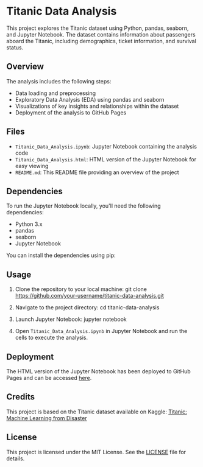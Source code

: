 # Titanic Data Analysis

This project explores the Titanic dataset using Python, pandas, seaborn, and Jupyter Notebook. The dataset contains information about passengers aboard the Titanic, including demographics, ticket information, and survival status.

## Overview

The analysis includes the following steps:
- Data loading and preprocessing
- Exploratory Data Analysis (EDA) using pandas and seaborn
- Visualizations of key insights and relationships within the dataset
- Deployment of the analysis to GitHub Pages

## Files

- `Titanic_Data_Analysis.ipynb`: Jupyter Notebook containing the analysis code
- `Titanic_Data_Analysis.html`: HTML version of the Jupyter Notebook for easy viewing
- `README.md`: This README file providing an overview of the project

## Dependencies

To run the Jupyter Notebook locally, you'll need the following dependencies:
- Python 3.x
- pandas
- seaborn
- Jupyter Notebook

You can install the dependencies using pip:


## Usage

1. Clone the repository to your local machine:
git clone https://github.com/your-username/titanic-data-analysis.git


2. Navigate to the project directory:
cd titanic-data-analysis


3. Launch Jupyter Notebook:
jupyter notebook


4. Open `Titanic_Data_Analysis.ipynb` in Jupyter Notebook and run the cells to execute the analysis.

## Deployment

The HTML version of the Jupyter Notebook has been deployed to GitHub Pages and can be accessed [here](https://your-username.github.io/titanic-data-analysis).

## Credits

This project is based on the Titanic dataset available on Kaggle: [Titanic: Machine Learning from Disaster](https://www.kaggle.com/c/titanic)

## License

This project is licensed under the MIT License. See the [LICENSE](LICENSE) file for details.

